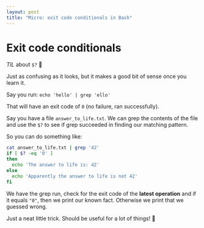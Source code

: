 ```yaml
---
layout: post
title: "Micro: exit code conditionals in Bash"
---
```


# Exit code conditionals

_TIL_ about `$?` :thinking:

Just as confusing as it looks, but it makes a good bit of sense once you learn it.

Say you run: `echo 'hello' | grep 'ello'`

That will have an exit code of `0` (no failure, ran successfully).

Say you have a file `answer_to_life.txt`. We can grep the contents of the file and use the `$?` to see if grep succeeded in finding our matching pattern.

So you can do something like:

```bash
cat answer_to_life.txt | grep '42'
if [ $? -eq '0' ]
then
  echo 'The answer to life is: 42'
else
  echo 'Apparently the answer to life is not 42'
fi
```

We have the grep run, check for the exit code of the **latest operation** and if it equals `"0"`, then we print our known fact. Otherwise we print that we guessed wrong.

Just a neat little trick. Should be useful for a lot of things! :tada:
